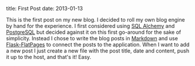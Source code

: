 title: First Post
date: 2013-01-13

This is the first post on my new blog. I decided to roll my own
blog engine by hand for the experience. I first considered using
[SQL Alchemy](http://www.sqlalchemy.org/) and 
[PostgreSQL](http://www.postgresql.org/) but decided against it
on this first go-around for the sake of simplicity. Instead I chose 
to write the blog posts in [Markdown](http://pypi.python.org/pypi/Markdown) 
and use [Flask-FlatPages](http://packages.python.org/Flask-FlatPages/)
to connect the posts to the application. When I want to add a new
post I just create a new file with the post title, date and content,
push it up to the host, and that's it! Easy.

